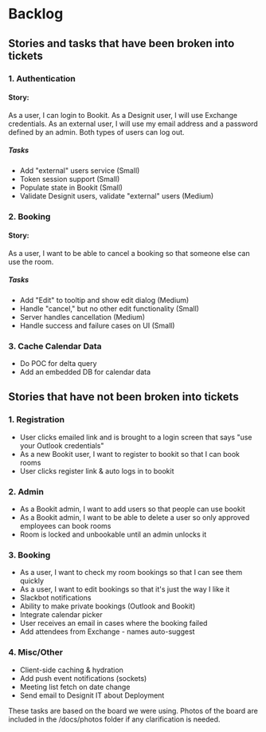 # Backlog

## Stories and tasks that have been broken into tickets
### 1. Authentication
#### Story:
As a user, I can login to Bookit. As a Designit user, I will use Exchange credentials. As an external user, I will use my email address and a password defined by an admin. Both types of users can log out.

##### Tasks
- Add "external" users service (Small)
- Token session support (Small)
- Populate state in Bookit (Small)
- Validate Designit users, validate "external" users (Medium)

### 2. Booking
#### Story:
As a user, I want to be able to cancel a booking so that someone else can use the room.

##### Tasks
- Add "Edit" to tooltip and show edit dialog (Medium)
- Handle "cancel," but no other edit functionality (Small)
- Server handles cancellation (Medium)
- Handle success and failure cases on UI (Small)

### 3. Cache Calendar Data
- Do POC for delta query
- Add an embedded DB for calendar data

## Stories that have not been broken into tickets

### 1. Registration
- User clicks emailed link and is brought to a login screen that says "use your Outlook credentials"
- As a new Bookit user, I want to register to bookit so that I can book rooms
- User clicks register link & auto logs in to bookit

### 2. Admin
- As a Bookit admin, I want to add users so that people can use bookit
- As a Bookit admin, I want to be able to delete a user so only approved employees can book rooms
- Room is locked and unbookable until an admin unlocks it

### 3. Booking
- As a user, I want to check my room bookings so that I can see them quickly
- As a user, I want to edit bookings so that it's just the way I like it
- Slackbot notifications
- Ability to make private bookings (Outlook and Bookit)
- Integrate calendar picker
- User receives an email in cases where the booking failed
- Add attendees from Exchange - names auto-suggest

### 4. Misc/Other
- Client-side caching & hydration
- Add push event notifications (sockets)
- Meeting list fetch on date change
- Send email to Designit IT about Deployment

These tasks are based on the board we were using. Photos of the board are included in the /docs/photos folder if any clarification is needed.
